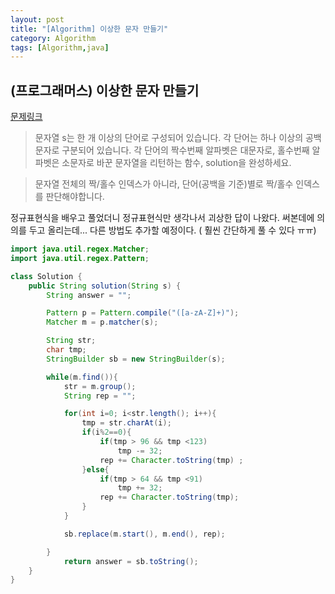```yaml
---
layout: post
title: "[Algorithm] 이상한 문자 만들기"
category: Algorithm
tags: [Algorithm,java]
---
```

## (프로그래머스) 이상한 문자 만들기
[문제링크](https://programmers.co.kr/learn/courses/30/lessons/12910?language=java)  

>문자열 s는 한 개 이상의 단어로 구성되어 있습니다. 각 단어는 하나 이상의 공백문자로 구분되어 있습니다. 각 단어의 짝수번째 알파벳은 대문자로, 홀수번째 알파벳은 소문자로 바꾼 문자열을 리턴하는 함수, solution을 완성하세요.

>문자열 전체의 짝/홀수 인덱스가 아니라, 단어(공백을 기준)별로 짝/홀수 인덱스를 판단해야합니다.

정규표현식을 배우고 풀었더니 정규표현식만 생각나서 괴상한 답이 나왔다.
써본데에 의의를 두고 올리는데... 다른 방법도 추가할 예정이다.
( 훨씬 간단하게 풀 수 있다 ㅠㅠ)

```java
import java.util.regex.Matcher;
import java.util.regex.Pattern;

class Solution {
    public String solution(String s) {
        String answer = "";

        Pattern p = Pattern.compile("([a-zA-Z]+)");
        Matcher m = p.matcher(s);

        String str;
        char tmp;
        StringBuilder sb = new StringBuilder(s);

        while(m.find()){
            str = m.group();
            String rep = "";

            for(int i=0; i<str.length(); i++){
                tmp = str.charAt(i);
                if(i%2==0){
                    if(tmp > 96 && tmp <123)
                        tmp -= 32;
                    rep += Character.toString(tmp) ;
                }else{
                    if(tmp > 64 && tmp <91)
                        tmp += 32;
                    rep += Character.toString(tmp);
                }
            }

            sb.replace(m.start(), m.end(), rep);

        }
            return answer = sb.toString();
    }
}
```
